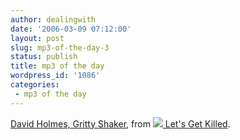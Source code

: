 ```yaml
---
author: dealingwith
date: '2006-03-09 07:12:00'
layout: post
slug: mp3-of-the-day-3
status: publish
title: mp3 of the day
wordpress_id: '1086'
categories:
 - mp3 of the day
---
```


[David Holmes, Gritty Shaker][1], from [![][2] Let's Get Killed][3].

   [1]: http://iaspiretonothing.com/daniel/blog/files/2006/03/David%20Holmes%20-%20Let's%20Get%20Killed%20-%204%20-%20Gritty%20Shaker.mp3

   [2]: http://images.amazon.com/images/P/B000002GNX.01._SCTHUMBZZZ_.jpg

   [3]: http://www.amazon.com/gp/product/B000002GNX/sr=8-1/qid=1141909942/ref=pd_bbs_1/002-7986446-4457653?%5Fencoding=UTF8

